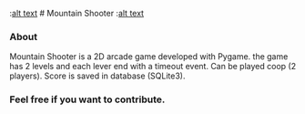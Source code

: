 :[alt text]() # Mountain Shooter :[alt text]()

### About

Mountain Shooter is a 2D arcade game developed with Pygame. the game has 2 levels and each lever end with a timeout event. Can be played coop (2 players). Score is saved in database (SQLite3).

### Feel free if you want to contribute.
